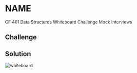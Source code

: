 # NAME
CF 401 Data Structures Whiteboard Challenge
Mock Interviews

## Challenge


## Solution
![whiteboard](../../assets/name.jpg)
